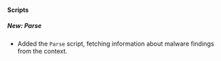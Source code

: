 
#### Scripts
##### New: Parse
- Added the `Parse` script, fetching information about malware findings from the context.